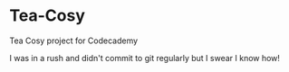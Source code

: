 # Tea-Cosy
Tea Cosy project for Codecademy

I was in a rush and didn't commit to git regularly but I swear I know how!
